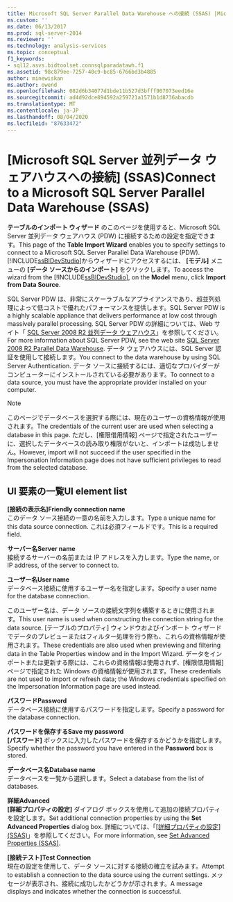 ```yaml
---
title: Microsoft SQL Server Parallel Data Warehouse への接続 (SSAS) |Microsoft Docs
ms.custom: ''
ms.date: 06/13/2017
ms.prod: sql-server-2014
ms.reviewer: ''
ms.technology: analysis-services
ms.topic: conceptual
f1_keywords:
- sql12.asvs.bidtoolset.connsqlparadatawh.f1
ms.assetid: 98c879ee-7257-40c9-bc85-6766bd3b4885
author: minewiskan
ms.author: owend
ms.openlocfilehash: 082d6b34077d1bde11b527d3bfff907073eed16e
ms.sourcegitcommit: ad4d92dce894592a259721a1571b1d8736abacdb
ms.translationtype: MT
ms.contentlocale: ja-JP
ms.lasthandoff: 08/04/2020
ms.locfileid: "87633472"
---
```

# <a name="connect-to-a-microsoft-sql-server-parallel-data-warehouse-ssas"></a><span data-ttu-id="5567c-102">[Microsoft SQL Server 並列データ ウェアハウスへの接続] (SSAS)</span><span class="sxs-lookup"><span data-stu-id="5567c-102">Connect to a Microsoft SQL Server Parallel Data Warehouse (SSAS)</span></span>
  <span data-ttu-id="5567c-103">**テーブルのインポート ウィザード** のこのページを使用すると、Microsoft SQL Server 並列データ ウェアハウス (PDW) に接続するための設定を指定できます。</span><span class="sxs-lookup"><span data-stu-id="5567c-103">This page of the **Table Import Wizard** enables you to specify settings to connect to a Microsoft SQL Server Parallel Data Warehouse (PDW).</span></span> <span data-ttu-id="5567c-104">[!INCLUDE[ssBIDevStudio](../includes/ssbidevstudio-md.md)]からウィザードにアクセスするには、 **[モデル]** メニューの **[データ ソースからのインポート]** をクリックします。</span><span class="sxs-lookup"><span data-stu-id="5567c-104">To access the wizard from the [!INCLUDE[ssBIDevStudio](../includes/ssbidevstudio-md.md)], on the **Model** menu, click **Import from Data Source**.</span></span>  
  
 <span data-ttu-id="5567c-105">SQL Server PDW は、非常にスケーラブルなアプライアンスであり、超並列処理によって低コストで優れたパフォーマンスを提供します。</span><span class="sxs-lookup"><span data-stu-id="5567c-105">SQL Server PDW is a highly scalable appliance that delivers performance at low cost through massively parallel processing.</span></span> <span data-ttu-id="5567c-106">SQL Server PDW の詳細については、Web サイト「 [SQL Server 2008 R2 並列データ ウェアハウス](https://go.microsoft.com/fwlink/?LinkId=150895)」を参照してください。</span><span class="sxs-lookup"><span data-stu-id="5567c-106">For more information about SQL Server PDW, see the web site [SQL Server 2008 R2 Parallel Data Warehouse](https://go.microsoft.com/fwlink/?LinkId=150895).</span></span> <span data-ttu-id="5567c-107">データ ウェアハウスには、SQL Server 認証を使用して接続します。</span><span class="sxs-lookup"><span data-stu-id="5567c-107">You connect to the data warehouse by using SQL Server Authentication.</span></span> <span data-ttu-id="5567c-108">データ ソースに接続するには、適切なプロバイダーがコンピューターにインストールされている必要があります。</span><span class="sxs-lookup"><span data-stu-id="5567c-108">To connect to a data source, you must have the appropriate provider installed on your computer.</span></span>  
  
> [!NOTE]  
>  <span data-ttu-id="5567c-109">このページでデータベースを選択する際には、現在のユーザーの資格情報が使用されます。</span><span class="sxs-lookup"><span data-stu-id="5567c-109">The credentials of the current user are used when selecting a database in this page.</span></span> <span data-ttu-id="5567c-110">ただし、[権限借用情報] ページで指定されたユーザーに、選択したデータベースの読み取り権限がないと、インポートは成功しません。</span><span class="sxs-lookup"><span data-stu-id="5567c-110">However, import will not succeed if the user specified in the Impersonation Information page does not have sufficient privileges to read from the selected database.</span></span>  
  
## <a name="ui-element-list"></a><span data-ttu-id="5567c-111">UI 要素の一覧</span><span class="sxs-lookup"><span data-stu-id="5567c-111">UI element list</span></span>  
 <span data-ttu-id="5567c-112">**[接続の表示名]**</span><span class="sxs-lookup"><span data-stu-id="5567c-112">**Friendly connection name**</span></span>  
 <span data-ttu-id="5567c-113">このデータ ソース接続の一意の名前を入力します。</span><span class="sxs-lookup"><span data-stu-id="5567c-113">Type a unique name for this data source connection.</span></span> <span data-ttu-id="5567c-114">これは必須フィールドです。</span><span class="sxs-lookup"><span data-stu-id="5567c-114">This is a required field.</span></span>  
  
 <span data-ttu-id="5567c-115">**サーバー名**</span><span class="sxs-lookup"><span data-stu-id="5567c-115">**Server name**</span></span>  
 <span data-ttu-id="5567c-116">接続するサーバーの名前または IP アドレスを入力します。</span><span class="sxs-lookup"><span data-stu-id="5567c-116">Type the name, or IP address, of the server to connect to.</span></span>  
  
 <span data-ttu-id="5567c-117">**ユーザー名**</span><span class="sxs-lookup"><span data-stu-id="5567c-117">**User name**</span></span>  
 <span data-ttu-id="5567c-118">データベース接続に使用するユーザー名を指定します。</span><span class="sxs-lookup"><span data-stu-id="5567c-118">Specify a user name for the database connection.</span></span>  
  
 <span data-ttu-id="5567c-119">このユーザー名は、データ ソースの接続文字列を構築するときに使用されます。</span><span class="sxs-lookup"><span data-stu-id="5567c-119">This user name is used when constructing the connection string for the data source.</span></span> <span data-ttu-id="5567c-120">[テーブルのプロパティ] ウィンドウおよびインポート ウィザードでデータのプレビューまたはフィルター処理を行う際も、これらの資格情報が使用されます。</span><span class="sxs-lookup"><span data-stu-id="5567c-120">These credentials are also used when previewing and filtering data in the Table Properties window and in the Import Wizard.</span></span> <span data-ttu-id="5567c-121">データをインポートまたは更新する際には、これらの資格情報は使用されず、[権限借用情報] ページで指定された Windows の資格情報が使用されます。</span><span class="sxs-lookup"><span data-stu-id="5567c-121">These credentials are not used to import or refresh data; the Windows credentials specified on the Impersonation Information page are used instead.</span></span>  
  
 <span data-ttu-id="5567c-122">**パスワード**</span><span class="sxs-lookup"><span data-stu-id="5567c-122">**Password**</span></span>  
 <span data-ttu-id="5567c-123">データベース接続に使用するパスワードを指定します。</span><span class="sxs-lookup"><span data-stu-id="5567c-123">Specify a password for the database connection.</span></span>  
  
 <span data-ttu-id="5567c-124">**パスワードを保存する**</span><span class="sxs-lookup"><span data-stu-id="5567c-124">**Save my password**</span></span>  
 <span data-ttu-id="5567c-125">**[パスワード]** ボックスに入力したパスワードを保存するかどうかを指定します。</span><span class="sxs-lookup"><span data-stu-id="5567c-125">Specify whether the password you have entered in the **Password** box is stored.</span></span>  
  
 <span data-ttu-id="5567c-126">**データベース名**</span><span class="sxs-lookup"><span data-stu-id="5567c-126">**Database name**</span></span>  
 <span data-ttu-id="5567c-127">データベースを一覧から選択します。</span><span class="sxs-lookup"><span data-stu-id="5567c-127">Select a database from the list of databases.</span></span>  
  
 <span data-ttu-id="5567c-128">**詳細**</span><span class="sxs-lookup"><span data-stu-id="5567c-128">**Advanced**</span></span>  
 <span data-ttu-id="5567c-129">**[詳細プロパティの設定]** ダイアログ ボックスを使用して追加の接続プロパティを設定します。</span><span class="sxs-lookup"><span data-stu-id="5567c-129">Set additional connection properties by using the **Set Advanced Properties** dialog box.</span></span> <span data-ttu-id="5567c-130">詳細については、「[[詳細プロパティの設定] (SSAS)](set-advanced-properties-ssas.md)」を参照してください。</span><span class="sxs-lookup"><span data-stu-id="5567c-130">For more information, see [Set Advanced Properties &#40;SSAS&#41;](set-advanced-properties-ssas.md).</span></span>  
  
 <span data-ttu-id="5567c-131">**[接続テスト]**</span><span class="sxs-lookup"><span data-stu-id="5567c-131">**Test Connection**</span></span>  
 <span data-ttu-id="5567c-132">現在の設定を使用して、データ ソースに対する接続の確立を試みます。</span><span class="sxs-lookup"><span data-stu-id="5567c-132">Attempt to establish a connection to the data source using the current settings.</span></span> <span data-ttu-id="5567c-133">メッセージが表示され、接続に成功したかどうかが示されます。</span><span class="sxs-lookup"><span data-stu-id="5567c-133">A message displays and indicates whether the connection is successful.</span></span>  
  
  
